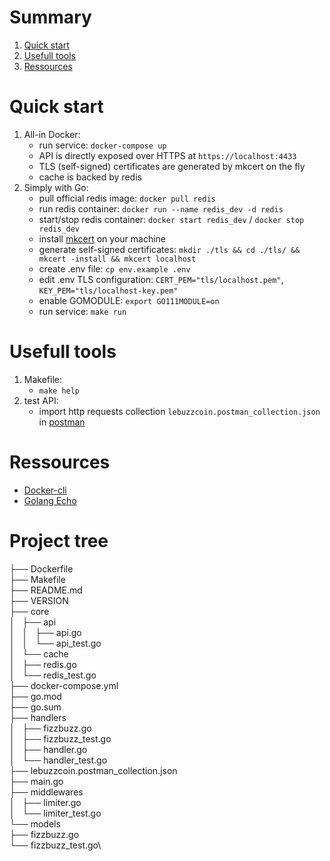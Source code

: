 # Summary
1. [Quick start](#quick-start)
2. [Usefull tools](#usefull-tools)
3. [Ressources](#ressources)

# Quick start

1. All-in Docker:
   * run service: `docker-compose up`
   * API is directly exposed over HTTPS at `https://localhost:4433`
   * TLS (self-signed) certificates are generated by mkcert on the fly
   * cache is backed by redis
2. Simply with Go:
   * pull official redis image: `docker pull redis`
   * run redis container: `docker run --name redis_dev -d redis`
   * start/stop redis container: `docker start redis_dev` / `docker stop redis_dev`
   * install [mkcert](https://blog.filippo.io/mkcert-valid-https-certificates-for-localhost/) on your machine
   * generate self-signed certificates: `mkdir ./tls && cd ./tls/ && mkcert -install && mkcert localhost`
   * create .env file: `cp env.example .env`
   * edit .env TLS configuration: `CERT_PEM="tls/localhost.pem"`, `KEY_PEM="tls/localhost-key.pem"`
   * enable GOMODULE: `export GO111MODULE=on`
   * run service: `make run`
   
# Usefull tools

1. Makefile:
   * `make help`
2. test API:
   * import http requests collection `lebuzzcoin.postman_collection.json` in [postman](https://www.getpostman.com)

# Ressources

* [Docker-cli](https://docs.docker.com/engine/reference/commandline/cli/)
* [Golang Echo](https://github.com/labstack/echo)


# Project tree


├── Dockerfile\
├── Makefile\
├── README.md\
├── VERSION\
├── core\
│   ├── api\
│   │   ├── api.go\
│   │   └── api_test.go\
│   └── cache\
│       ├── redis.go\
│       └── redis_test.go\
├── docker-compose.yml\
├── go.mod\
├── go.sum\
├── handlers\
│   ├── fizzbuzz.go\
│   ├── fizzbuzz_test.go\
│   ├── handler.go\
│   └── handler_test.go\
├── lebuzzcoin.postman_collection.json\
├── main.go\
├── middlewares\
│   ├── limiter.go\
│   └── limiter_test.go\
└── models\
    ├── fizzbuzz.go\
    └── fizzbuzz_test.go\
